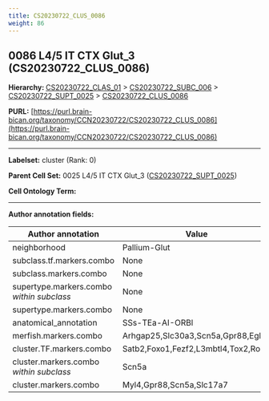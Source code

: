 ```yaml
---
title: CS20230722_CLUS_0086
weight: 86
---
```

## 0086 L4/5 IT CTX Glut_3 (CS20230722_CLUS_0086)
<b>Hierarchy: </b>
[CS20230722_CLAS_01](../CS20230722_CLAS_01) >
[CS20230722_SUBC_006](../CS20230722_SUBC_006) >
[CS20230722_SUPT_0025](../CS20230722_SUPT_0025) >
[CS20230722_CLUS_0086](../CS20230722_CLUS_0086)

**PURL:** [https://purl.brain-bican.org/taxonomy/CCN20230722/CS20230722_CLUS_0086](https://purl.brain-bican.org/taxonomy/CCN20230722/CS20230722_CLUS_0086)

---


**Labelset:** cluster (Rank: 0)

**Parent Cell Set:** 0025 L4/5 IT CTX Glut_3 ([CS20230722_SUPT_0025](../CS20230722_SUPT_0025))



**Cell Ontology Term:** 

[MARKER GENES.]: #


---

[TRANSFERRED ANNOTATIONS.]: #


[AUTHOR ANNOTATION FIELDS.]: #


**Author annotation fields:**

| Author annotation | Value |
|-------------------|-------|
|neighborhood|Pallium-Glut|
|subclass.tf.markers.combo|None|
|subclass.markers.combo|None|
|supertype.markers.combo _within subclass_|None|
|supertype.markers.combo|None|
|anatomical_annotation|SSs-TEa-AI-ORBl|
|merfish.markers.combo|Arhgap25,Slc30a3,Scn5a,Gpr88,Egln3|
|cluster.TF.markers.combo|Satb2,Foxo1,Fezf2,L3mbtl4,Tox2,Rorb|
|cluster.markers.combo _within subclass_|Scn5a|
|cluster.markers.combo|Myl4,Gpr88,Scn5a,Slc17a7|
